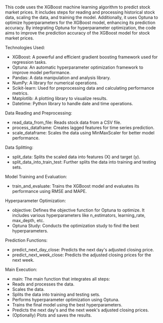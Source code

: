 This code uses the XGBoost machine learning algorithm to predict stock market prices. It includes steps for reading and processing historical stock data, scaling the data, and training the model. Additionally, it uses Optuna to optimize hyperparameters for the XGBoost model, enhancing its prediction accuracy. By integrating Optuna for hyperparameter optimization, the code aims to improve the prediction accuracy of the XGBoost model for stock market prices.

Technologies Used:

* XGBoost: A powerful and efficient gradient boosting framework used for regression tasks.
* Optuna: An automatic hyperparameter optimization framework to improve model performance.
* Pandas: A data manipulation and analysis library.
* NumPy: A library for numerical operations.
* Scikit-learn: Used for preprocessing data and calculating performance metrics.
* Matplotlib: A plotting library to visualize results.
* Datetime: Python library to handle date and time operations.
  
Data Reading and Preprocessing:
* read_data_from_file: Reads stock data from a CSV file.
* process_dataframe: Creates lagged features for time series prediction.
* scale_dataframe: Scales the data using MinMaxScaler for better model performance.

Data Splitting:
* split_data: Splits the scaled data into features (X) and target (y).
* split_data_into_train_test: Further splits the data into training and testing sets.

Model Training and Evaluation:
* train_and_evaluate: Trains the XGBoost model and evaluates its performance using RMSE and MAPE.


Hyperparameter Optimization:
* objective: Defines the objective function for Optuna to optimize. It includes various hyperparameters like n_estimators, learning_rate, max_depth, etc.
* Optuna Study: Conducts the optimization study to find the best hyperparameters.

Prediction Functions:
* predict_next_day_close: Predicts the next day's adjusted closing price.
* predict_next_week_close: Predicts the adjusted closing prices for the next week.

Main Execution:
* main: The main function that integrates all steps:
* Reads and processes the data.
* Scales the data.
* Splits the data into training and testing sets.
* Performs hyperparameter optimization using Optuna.
* Trains the final model using the best hyperparameters.
* Predicts the next day's and the next week's adjusted closing prices.
* (Optionally) Plots and saves the results.

